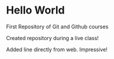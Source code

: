 # Hello World
 First Repository of Git and Github courses

Created repository during a live class!

Added line directly from web. Impressive!
